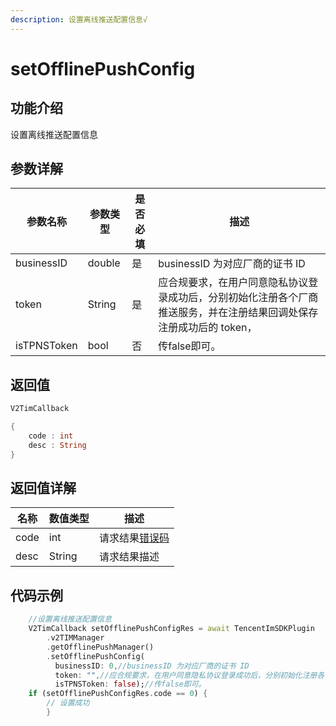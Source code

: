 ```yaml
---
description: 设置离线推送配置信息√
---
```


# setOfflinePushConfig

## 功能介绍

设置离线推送配置信息

## 参数详解

| 参数名称        | 参数类型   | 是否必填 | 描述                                                            |
| ----------- | ------ | ---- | ------------------------------------------------------------- |
| businessID  | double | 是    | businessID 为对应厂商的证书 ID                                        |
| token       | String | 是    | 应合规要求，在用户同意隐私协议登录成功后，分别初始化注册各个厂商推送服务，并在注册结果回调处保存注册成功后的 token， |
| isTPNSToken | bool   | 否    | 传false即可。                                                     |

## 返回值

```dart
V2TimCallback

{
    code : int
    desc : String
}
```

## 返回值详解

| 名称   | 数值类型   | 描述                                                             |
| ---- | ------ | -------------------------------------------------------------- |
| code | int    | 请求结果[错误码](https://cloud.tencent.com/document/product/269/1671) |
| desc | String | 请求结果描述                                                         |

## 代码示例  &#x20;

```dart
    //设置离线推送配置信息
    V2TimCallback setOfflinePushConfigRes = await TencentImSDKPlugin
        .v2TIMManager
        .getOfflinePushManager()
        .setOfflinePushConfig(
          businessID: 0,//businessID 为对应厂商的证书 ID
          token: "",//应合规要求，在用户同意隐私协议登录成功后，分别初始化注册各个厂商推送服务，并在注册结果回调处保存注册成功后的 token
          isTPNSToken: false);//传false即可。
    if (setOfflinePushConfigRes.code == 0) {
        // 设置成功
        }
    
```
